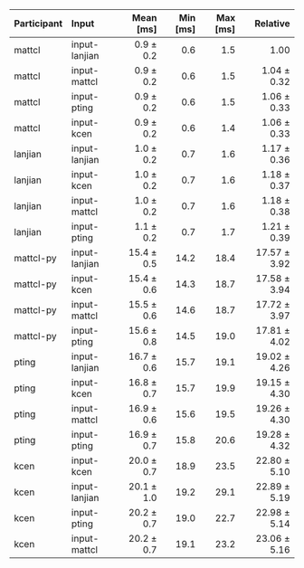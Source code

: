 | Participant | Input | Mean [ms] | Min [ms] | Max [ms] | Relative |
|:---|:---|---:|---:|---:|---:|
| mattcl | input-lanjian | 0.9 ± 0.2 | 0.6 | 1.5 | 1.00 |
| mattcl | input-mattcl | 0.9 ± 0.2 | 0.6 | 1.5 | 1.04 ± 0.32 |
| mattcl | input-pting | 0.9 ± 0.2 | 0.6 | 1.5 | 1.06 ± 0.33 |
| mattcl | input-kcen | 0.9 ± 0.2 | 0.6 | 1.4 | 1.06 ± 0.33 |
| lanjian | input-lanjian | 1.0 ± 0.2 | 0.7 | 1.6 | 1.17 ± 0.36 |
| lanjian | input-kcen | 1.0 ± 0.2 | 0.7 | 1.6 | 1.18 ± 0.37 |
| lanjian | input-mattcl | 1.0 ± 0.2 | 0.7 | 1.6 | 1.18 ± 0.38 |
| lanjian | input-pting | 1.1 ± 0.2 | 0.7 | 1.7 | 1.21 ± 0.39 |
| mattcl-py | input-lanjian | 15.4 ± 0.5 | 14.2 | 18.4 | 17.57 ± 3.92 |
| mattcl-py | input-kcen | 15.4 ± 0.6 | 14.3 | 18.7 | 17.58 ± 3.94 |
| mattcl-py | input-mattcl | 15.5 ± 0.6 | 14.6 | 18.7 | 17.72 ± 3.97 |
| mattcl-py | input-pting | 15.6 ± 0.8 | 14.5 | 19.0 | 17.81 ± 4.02 |
| pting | input-lanjian | 16.7 ± 0.6 | 15.7 | 19.1 | 19.02 ± 4.26 |
| pting | input-kcen | 16.8 ± 0.7 | 15.7 | 19.9 | 19.15 ± 4.30 |
| pting | input-mattcl | 16.9 ± 0.6 | 15.6 | 19.5 | 19.26 ± 4.30 |
| pting | input-pting | 16.9 ± 0.7 | 15.8 | 20.6 | 19.28 ± 4.32 |
| kcen | input-kcen | 20.0 ± 0.7 | 18.9 | 23.5 | 22.80 ± 5.10 |
| kcen | input-lanjian | 20.1 ± 1.0 | 19.2 | 29.1 | 22.89 ± 5.19 |
| kcen | input-pting | 20.2 ± 0.7 | 19.0 | 22.7 | 22.98 ± 5.14 |
| kcen | input-mattcl | 20.2 ± 0.7 | 19.1 | 23.2 | 23.06 ± 5.16 |
